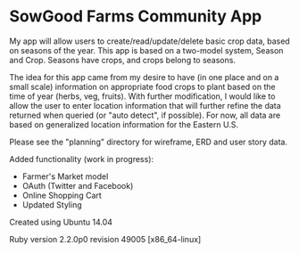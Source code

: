 # SowGood Farms Community App

My app will allow users to create/read/update/delete basic crop data, based on seasons of the year.  This app is based on a two-model system, Season and Crop.  Seasons have crops, and crops belong to seasons.

The idea for this app came from my desire to have (in one place and on a small scale) information on appropriate food crops to plant based on the time of year (herbs, veg, fruits).  With further modification, I would like to allow the user to enter location information that will further refine the data returned when queried (or "auto detect", if possible).  For now, all data are based on generalized location information for the Eastern U.S.

Please see the "planning" directory for wireframe, ERD and user story data.

Added functionality (work in progress):
  + Farmer's Market model
  + OAuth (Twitter and Facebook)
  + Online Shopping Cart
  + Updated Styling


Created using Ubuntu 14.04

Ruby version 2.2.0p0 revision 49005 [x86_64-linux]
